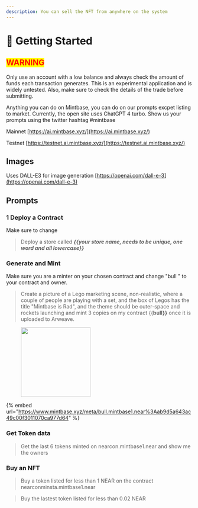 ```yaml
---
description: You can sell the NFT from anywhere on the system
---
```


# 🤖 Getting Started

## <mark style="color:red;background-color:yellow;">WARNING</mark>

Only use an account with a low balance and always check the amount of funds each transaction generates. This is an experimental application and is widely untested. Also, make sure to check the details of the trade before submitting.

Anything you can do on Mintbase, you can do on our prompts excpet listing to market. Currently, the open site uses ChatGPT 4 turbo. Show us your prompts using the twitter hashtag #mintbase

Mainnet [https://ai.mintbase.xyz/](https://ai.mintbase.xyz/)

Testnet [https://testnet.ai.mintbase.xyz/](https://testnet.ai.mintbase.xyz/)

## Images

Uses DALL-E3 for image generation [https://openai.com/dall-e-3](https://openai.com/dall-e-3)

## Prompts

### 1 Deploy a Contract

Make sure to change

> Deploy a store called _**\{{your store name, needs to be unique, one word and all lowercase\}}**_&#x20;



### Generate and Mint

Make sure you are a minter on your chosen contract and change "bull " to your contract and owner.

> Create a picture of a Lego marketing scene, non-realistic, where a couple of people are playing with a set, and the box of Legos has the title "Mintbase is Rad", and the theme should be outer-space and rockets launching and mint 3 copies on my contract \{{**bull\}}** once it is uploaded to Arweave.



<div align="left">

<figure><img src="../.gitbook/assets/media-1 (1).avif" alt="" width="188"><figcaption></figcaption></figure>

</div>

{% embed url="https://www.mintbase.xyz/meta/bull.mintbase1.near%3Aab9d5a643ac49c00f3011070ca977d64" %}

### Get Token data

> Get the last 6 tokens minted on nearcon.mintbase1.near and show me the owners

### Buy an NFT

> Buy a token listed for less than 1 NEAR on the contract nearconminsta.mintbase1.near

> Buy the lastest token listed for less than 0.02 NEAR









